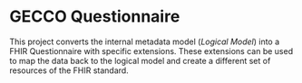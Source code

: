 # GECCO Questionnaire
This project converts the internal metadata model (*Logical Model*) into a FHIR Questionnaire with specific extensions.
These extensions can be used to map the data back to the logical model and create a different set of resources of the
FHIR standard.

